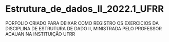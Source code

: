 # Estrutura_de_dados_II_2022.1_UFRR
PORFOLIO CRIADO PARA DEIXAR COMO REGISTRO OS EXERCICIOS DA DISCIPLINA DE ESTRUTURA DE DADO II, MINISTRADA PELO PROFESSOR ACAUAN NA INSTITUIÇÃO UFRR
